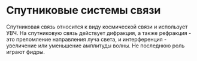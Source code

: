 # Спутниковые системы связи

Спутниковая связь относится к виду космической связи и использует УВЧ. На спутниковую связь действует дифракция, а также рефракция - это преломление направления луча света, и интерференция - увеличение или уменьшение амплитуды волны. Не последнюю роль играют фидры.
